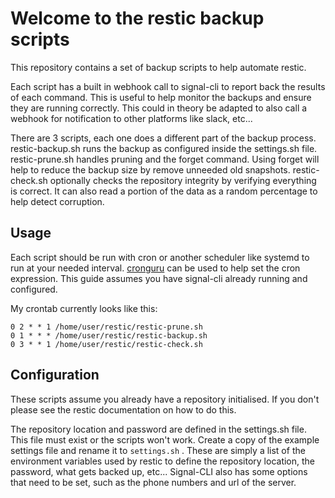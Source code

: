 # Welcome to the restic backup scripts
This repository contains a set of backup scripts to help automate restic.

Each script has a built in webhook call to signal-cli to report back the results of each command.
This is useful to help monitor the backups and ensure they are running correctly.
This could in theory be adapted to also call a webhook for notification to other platforms like slack, etc...

There are 3 scripts, each one does a different part of the backup process.
restic-backup.sh runs the backup as configured inside the settings.sh file.
restic-prune.sh handles pruning and the forget command. Using forget will help to reduce
the backup size by remove unneeded old snapshots.
restic-check.sh optionally checks the repository integrity by verifying everything is correct.
It can also read a portion of the data as a random percentage to help detect corruption.

## Usage
Each script should be run with cron or another scheduler like systemd to run at your needed interval.
[cronguru](https://crontab.guru) can be used to help set the cron expression.
This guide assumes you have signal-cli already running and configured.

My crontab currently looks like this:
```
0 2 * * 1 /home/user/restic/restic-prune.sh
0 1 * * * /home/user/restic/restic-backup.sh
0 3 * * 1 /home/user/restic/restic-check.sh
```

## Configuration
These scripts assume you already have a repository initialised.
If you don't please see the restic documentation on how to do this.

The repository location and password are defined in the settings.sh file.
This file must exist or the scripts won't work.
Create a copy of the example settings file and rename it to `settings.sh` .
These are simply a list of the environment variables used by restic to define
the repository location, the password, what gets backed up, etc...
Signal-CLI also has some options that need to be set, such as the phone numbers
and url of the server.
